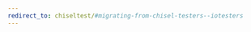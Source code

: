 ```yaml
---
redirect_to: chiseltest/#migrating-from-chisel-testers--iotesters
---
```

<!---

********** DO NOT DELETE **********
This is used in deprecation warnings in chisel-iotesters 2.5 published artifacts

https://www.chisel-lang.org/chiseltest/migrating-from-iotesters

--->
